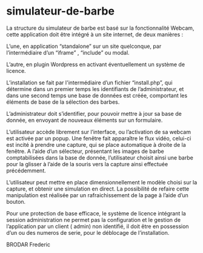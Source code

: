 # simulateur-de-barbe
La structure du simulateur de barbe est basé sur la fonctionnalité Webcam, cette application doit être intégré à un site internet, de deux manières :

L’une, en application “standalone” sur un site quelconque, par l’intermédiaire d’un “iframe” , “include” ou modal.

L’autre, en plugin Wordpress en activant éventuellement un système de licence.

L’installation se fait par l'intermédiaire d’un fichier “install.php”, qui détermine dans un premier temps les identifiants de l’administrateur, et dans une second temps une base de données est créée, comportant les éléments de base de la sélection des barbes.

L’administrateur doit s’identifier, pour pouvoir mettre à jour sa base de donnée, en envoyant de nouveaux éléments sur un formulaire.

L’utilisateur accède librement sur l’interface, ou l’activation de sa webcam est activée par un popup. Une fenêtre fait apparaître le flux vidéo, celui-ci est incité à prendre une capture, qui se place automatique à droite de la fenêtre.
A l’aide d’un sélecteur, présentant les images de barbe comptabilisées dans la base de donnée, l’utilisateur choisit ainsi une barbe pour la glisser à l’aide de la souris vers la capture ainsi effectuée précédemment.

L’utilisateur peut mettre en place dimensionnellement le modèle choisi sur la capture, et obtenir une simulation en direct. La possibilité de refaire cette manipulation est réalisée par un rafraichissement de la page à l’aide d’un bouton.

Pour une protection de base efficace, le système de licence intégrant la session administration ne permet pas la configuration et le gestion de l’application par un client ( admin) non identifié, il doit être en possession d’un ou des numeros de serie, pour le déblocage de l’installation.

BRODAR Frederic

